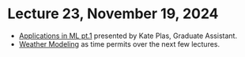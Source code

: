 # Lecture 23, November 19, 2024

- [Applications in ML pt.1](https://uc.instructure.com/files/186906633/) presented by Kate Plas, Graduate Assistant.
- [Weather Modeling](https://20cs2023-fs24.github.io/slides/docs/topics/weather/weather_modeling.html) as time permits over the next few lectures.
